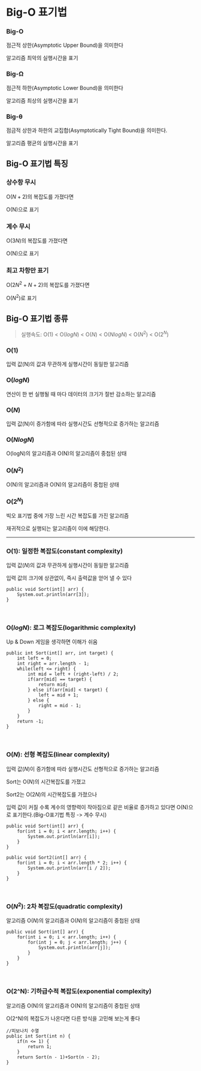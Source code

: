 # Big-O 표기법


### Big-O

점근적 상한(Asymptotic Upper Bound)을 의미한다

알고리즘 최악의 실행시간을 표기

### Big-Ω

점근적 하한(Asymptotic Lower Bound)을 의미한다

알고리즘 최상의 실행시간을 표기

### Big-θ

점금적 상한과 하한의 교집합(Asymptotically Tight Bound)을 의미한다.

알고리즘 평균의 실행시간을 표기

## Big-O 표기법 특징

### 상수항 무시

O($N+2$)의 복잡도를 가졌다면

O(N)으로 표기

### 계수 무시

O($3N$)의 복잡도를 가졌다면

O(N)으로 표기

### 최고 차항만 표기

O($2N^2+N+2$)의 복잡도를 가졌다면

O($N^2$)로 표기


## Big-O 표기법 종류

> 실행속도: O($1$) < O($logN$) < O($N$) < O($NlogN$) < O($N^2$) < O($2^N$)

### O($1$)

입력 값(N)의 값과 무관하게 실행시간이 동일한 알고리즘

### O($logN$)

연산이 한 번 실행될 때 마다 데이터의 크기가 절반 감소하는 알고리즘

### O($N$)

입력 값(N)이 증가함에 따라 실행시간도 선형적으로 증가하는 알고리즘

### O($NlogN$)

O(logN)의 알고리즘과 O(N)의 알고리즘이 중첩된 상태

### O($N^2$)

O(N)의 알고리즘과 O(N)의 알고리즘이 중첩된 상태

### O($2^N$)

빅오 표기법 중에 가장 느린 시간 복잡도를 가진 알고리즘

재귀적으로 실행되는 알고리즘이 이에 해당한다.


---

### O($1$): 일정한 복잡도(constant complexity)

입력 값($N$)의 값과 무관하게 실행시간이 동일한 알고리즘

입력 값의 크기에 상관없이, 즉시 출력값을 얻어 낼 수 있다

```
public void Sort(int[] arr) {
    System.out.println(arr[3]);
}
```
​

### O($logN$): 로그 복잡도(logarithmic complexity)

Up & Down 게임을 생각하면 이해가 쉬움

```
public int Sort(int[] arr, int target) {
    int left = 0;
    int right = arr.length - 1;
    while(left <= right) {
        int mid = left + (right-left) / 2;
        if(arr[mid] == target) {
            return mid;
        } else if(arr[mid] < target) {
            left = mid + 1;
        } else {
            right = mid - 1;
        }
    }
    return -1;
}
```
​

### O($N$): 선형 복잡도(linear complexity)

입력 값($N$)이 증가함에 따라 실행시간도 선형적으로 증가하는 알고리즘

Sort는 O($N$)의 시간복잡도를 가졌고

Sort2는 O($2N$)의 시간복잡도를 가졌으나

입력 값이 커질 수록 계수의 영향력이 작아짐으로 같은 비율로 증가하고 있다면 O(N)으로 표기한다.(Big-O표기법 특징 -> 계수 무시)

```
public void Sort(int[] arr) {
    for(int i = 0; i < arr.length; i++) {
        System.out.println(arr[i]);
    }
}

public void Sort2(int[] arr) {
    for(int i = 0; i < arr.length * 2; i++) {
        System.out.println(arr[i / 2]);
    }
}
```
​

### O($N^2$): 2차 복잡도(quadratic complexity)

알고리즘 O($N$)의 알고리즘과 O($N$)의 알고리즘이 중첩된 상태
```
public void Sort(int[] arr) {
    for(int i = 0; i < arr.length; i++) {
        for(int j = 0; j < arr.length; j++) {
            System.out.println(arr[j]);
        }
    }
}
```
​

### O(2^N): 기하급수적 복잡도(exponential complexity)

알고리즘 O(N)의 알고리즘과 O(N)의 알고리즘이 중첩된 상태

O(2^N)의 복잡도가 나온다면 다른 방식을 고민해 보는게 좋다

```
//피보나치 수열
public int Sort(int n) {
    if(n <= 1) {
        return 1;
    }
    return Sort(n - 1)+Sort(n - 2);
}
```